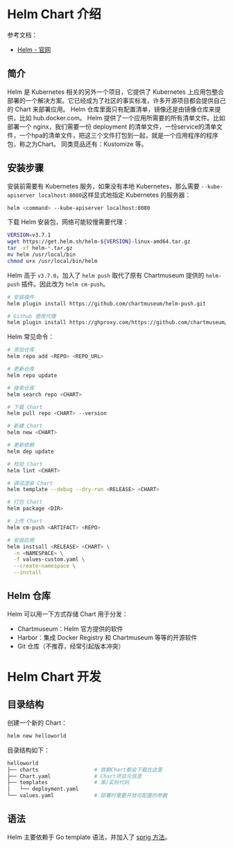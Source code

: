 
# Helm Chart 介绍
参考文档：

- [Helm - 官网](https://docs.helm.sh/zh/docs/)

## 简介
Helm 是 Kubernetes 相关的另外一个项目，它提供了 Kubernetes 上应用包整合部署的一个解决方案。它已经成为了社区的事实标准，许多开源项目都会提供自己的 Chart 来部署应用。
Helm 仓库里面只有配置清单，镜像还是由镜像仓库来提供，比如 hub.docker.com。
Helm 提供了一个应用所需要的所有清单文件。比如部署一个 nginx，我们需要一份 deployment 的清单文件，一份service的清单文件，一个hpa的清单文件，把这三个文件打包到一起，就是一个应用程序的程序包，称之为Chart。
同类竞品还有：Kustomize 等。

## 安装步骤
安装前需要有 Kubernetes 服务，如果没有本地 Kubernetes，那么需要 `--kube-apiserver localhost:8080`这样显式地指定 Kubernetes 的服务器：
```bash
helm <command> --kube-apiserver localhost:8080
```
下载 Helm 安装包，网络可能较慢需要代理：
```bash
VERSION=v3.7.1
wget https://get.helm.sh/helm-${VERSION}-linux-amd64.tar.gz
tar -xf helm-*.tar.gz
mv helm /usr/local/bin
chmod u+x /usr/local/bin/helm
```
Helm 高于 `v3.7.0`，加入了 `helm push` 取代了原有 Chartmuseum 提供的 `helm-push` 插件。因此改为 `helm cm-push`。
```bash
# 安装插件
helm plugin install https://github.com/chartmuseum/helm-push.git

# Github 使用代理
helm plugin install https://ghproxy.com/https://github.com/chartmuseum/helm-push.git
```
Helm 常见命令：
```bash
# 添加仓库
helm repo add <REPO> <REPO_URL>

# 更新仓库
helm repo update

# 搜索仓库
helm search repo <CHART>

# 下载 Chart
helm pull repo <CHART> --version

# 新建 Chart
helm new <CHART>

# 更新依赖
helm dep update

# 检验 Chart
helm lint <CHART>

# 调试渲染 Chart
helm template --debug --dry-run <RELEASE> <CHART>

# 打包 Chart
helm package <DIR>

# 上传 Chart
helm cm-push <ARTIFACT> <REPO>

# 安装应用
helm instsall <RELEASE> <CHART> \
  -n <NAMESPACE> \
  -f values-custom.yaml \
  --create-namespace \
  --install
```

## Helm 仓库
Helm 可以用一下方式存储 Chart 用于分发：

- Chartmuseum：Helm 官方提供的软件
- Harbor：集成 Docker Registry 和 Chartmuseum 等等的开源软件
- Git 仓库（不推荐，经常引起版本冲突）

# Helm Chart 开发

## 目录结构
创建一个新的 Chart：
```bash
helm new helloworld
```
目录结构如下：
```bash
helloworld
├── charts                  # 依赖Chart都会下载在这里
├── Chart.yaml              # Chart项目元信息
├── templates               # 库/实际代码
│   └── deployment.yaml
└── values.yaml             # 部署时需要开放可配置的参数
```

## 语法
Helm 主要依赖于 Go template 语法，并加入了 [sprig 方法](https://masterminds.github.io/sprig/)。

